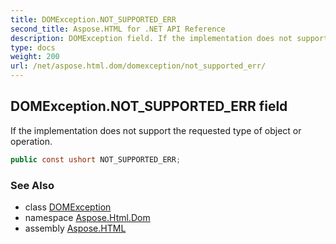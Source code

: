```yaml
---
title: DOMException.NOT_SUPPORTED_ERR
second_title: Aspose.HTML for .NET API Reference
description: DOMException field. If the implementation does not support the requested type of object or operation
type: docs
weight: 200
url: /net/aspose.html.dom/domexception/not_supported_err/
---
```

## DOMException.NOT_SUPPORTED_ERR field

If the implementation does not support the requested type of object or operation.

```csharp
public const ushort NOT_SUPPORTED_ERR;
```

### See Also

* class [DOMException](../)
* namespace [Aspose.Html.Dom](../../domexception/)
* assembly [Aspose.HTML](../../../)
